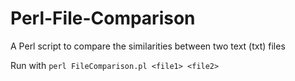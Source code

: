 # Perl-File-Comparison
A Perl script to compare the similarities between two text (txt) files

Run with ```perl FileComparison.pl <file1> <file2>```
